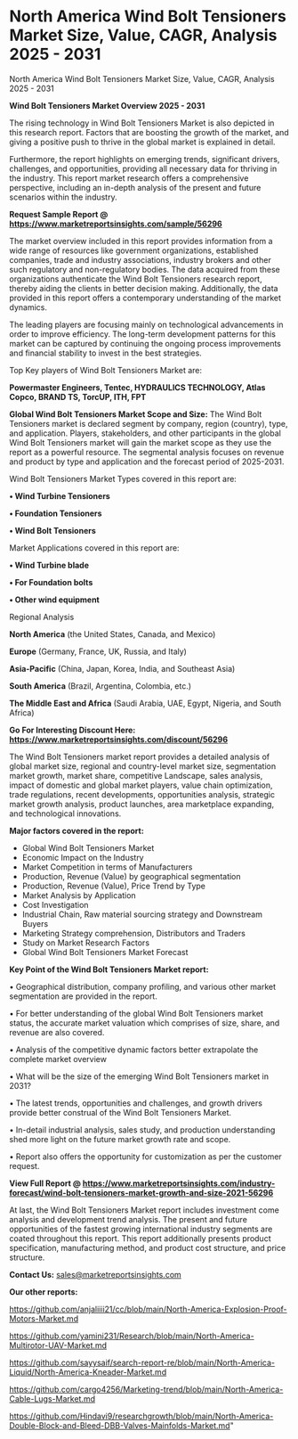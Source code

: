 # North America Wind Bolt Tensioners Market Size, Value, CAGR, Analysis 2025 - 2031
North America Wind Bolt Tensioners Market Size, Value, CAGR, Analysis 2025 - 2031

<Strong> Wind Bolt Tensioners Market Overview 2025 - 2031</strong>

The rising technology in Wind Bolt Tensioners Market is also depicted in this research report. Factors that are boosting the growth of the market, and giving a positive push to thrive in the global market is explained in detail.

Furthermore, the report highlights on emerging trends, significant drivers, challenges, and opportunities, providing all necessary data for thriving in the industry. This report market research offers a comprehensive perspective, including an in-depth analysis of the present and future scenarios within the industry.

<strong>Request Sample Report @ <a href=https://www.marketreportsinsights.com/sample/56296>https://www.marketreportsinsights.com/sample/56296</a></strong>

The market overview included in this report provides information from a wide range of resources like government organizations, established companies, trade and industry associations, industry brokers and other such regulatory and non-regulatory bodies. The data acquired from these organizations authenticate the Wind Bolt Tensioners research report, thereby aiding the clients in better decision making. Additionally, the data provided in this report offers a contemporary understanding of the market dynamics.

The leading players are focusing mainly on technological advancements in order to improve efficiency. The long-term development patterns for this market can be captured by continuing the ongoing process improvements and financial stability to invest in the best strategies.

Top Key players of Wind Bolt Tensioners Market are:

<strong>Powermaster Engineers, Tentec, HYDRAULICS TECHNOLOGY, Atlas Copco, BRAND TS, TorcUP, ITH, FPT</strong>

<strong><b>Global Wind Bolt Tensioners Market Scope and Size:</b></strong>
The Wind Bolt Tensioners market is declared segment by company, region (country), type, and application. Players, stakeholders, and other participants in the global Wind Bolt Tensioners market will gain the market scope as they use the report as a powerful resource. The segmental analysis focuses on revenue and product by type and application and the forecast period of 2025-2031.

Wind Bolt Tensioners Market Types covered in this report are:

<strong>• Wind Turbine Tensioners

• Foundation Tensioners

• Wind Bolt Tensioners</strong>

Market Applications covered in this report are:

<strong>• Wind Turbine blade

• For Foundation bolts

• Other wind equipment</strong> 

Regional Analysis

<strong>North America</strong> (the United States, Canada, and Mexico)

<strong>Europe</strong> (Germany, France, UK, Russia, and Italy)

<strong>Asia-Pacific</strong> (China, Japan, Korea, India, and Southeast Asia)

<strong>South America</strong> (Brazil, Argentina, Colombia, etc.)

<strong>The Middle East and Africa</strong> (Saudi Arabia, UAE, Egypt, Nigeria, and South Africa)

<strong>Go For Interesting Discount Here: <a href=https://www.marketreportsinsights.com/discount/56296>https://www.marketreportsinsights.com/discount/56296</a></strong>

The Wind Bolt Tensioners market report provides a detailed analysis of global market size, regional and country-level market size, segmentation market growth, market share, competitive Landscape, sales analysis, impact of domestic and global market players, value chain optimization, trade regulations, recent developments, opportunities analysis, strategic market growth analysis, product launches, area marketplace expanding, and technological innovations.

<strong><b>Major factors covered in the report:</b></strong>
<ul>
  <li>Global Wind Bolt Tensioners Market </li>
  <li>Economic Impact on the Industry</li>
  <li>Market Competition in terms of Manufacturers</li>
  <li>Production, Revenue (Value) by geographical segmentation</li>
  <li>Production, Revenue (Value), Price Trend by Type</li>
  <li>Market Analysis by Application</li>
  <li>Cost Investigation</li>
  <li>Industrial Chain, Raw material sourcing strategy and Downstream Buyers</li>
  <li>Marketing Strategy comprehension, Distributors and Traders</li>
  <li>Study on Market Research Factors</li>
  <li>Global Wind Bolt Tensioners Market Forecast</li>
</ul>

<strong><b>Key Point of the Wind Bolt Tensioners Market report:</b></strong>

• Geographical distribution, company profiling, and various other market segmentation are provided in the report.

• For better understanding of the global Wind Bolt Tensioners market status, the accurate market valuation which comprises of size, share, and revenue are also covered.

• Analysis of the competitive dynamic factors better extrapolate the complete market overview

• What will be the size of the emerging Wind Bolt Tensioners market in 2031?

• The latest trends, opportunities and challenges, and growth drivers provide better construal of the Wind Bolt Tensioners Market.

• In-detail industrial analysis, sales study, and production understanding shed more light on the future market growth rate and scope.

• Report also offers the opportunity for customization as per the customer request.

<strong><b>View Full Report @ <a href=https://www.marketreportsinsights.com/industry-forecast/wind-bolt-tensioners-market-growth-and-size-2021-56296>https://www.marketreportsinsights.com/industry-forecast/wind-bolt-tensioners-market-growth-and-size-2021-56296</a></b></strong>


At last, the Wind Bolt Tensioners Market report includes investment come analysis and development trend analysis. The present and future opportunities of the fastest growing international industry segments are coated throughout this report. This report additionally presents product specification, manufacturing method, and product cost structure, and price structure.

<strong>Contact Us:</strong>
sales@marketreportsinsights.com

<strong>Our other reports:</strong>

<a href=https://github.com/anjaliiii21/cc/blob/main/North-America-Explosion-Proof-Motors-Market.md>https://github.com/anjaliiii21/cc/blob/main/North-America-Explosion-Proof-Motors-Market.md</a>

<a href=https://github.com/yamini231/Research/blob/main/North-America-Multirotor-UAV-Market.md>https://github.com/yamini231/Research/blob/main/North-America-Multirotor-UAV-Market.md</a>

<a href=https://github.com/sayysaif/search-report-re/blob/main/North-America-Liquid/North-America-Kneader-Market.md>https://github.com/sayysaif/search-report-re/blob/main/North-America-Liquid/North-America-Kneader-Market.md</a>

<a href=https://github.com/cargo4256/Marketing-trend/blob/main/North-America-Cable-Lugs-Market.md>https://github.com/cargo4256/Marketing-trend/blob/main/North-America-Cable-Lugs-Market.md</a>

<a href=https://github.com/Hindavi9/researchgrowth/blob/main/North-America-Double-Block-and-Bleed-DBB-Valves-Mainfolds-Market.md>https://github.com/Hindavi9/researchgrowth/blob/main/North-America-Double-Block-and-Bleed-DBB-Valves-Mainfolds-Market.md</a>"
